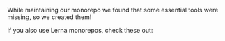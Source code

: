 While maintaining our monorepo we found that some essential tools were missing, so we created them!

If you also use Lerna monorepos, check these out:
